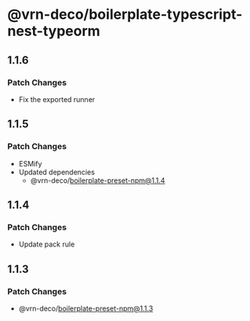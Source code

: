 # @vrn-deco/boilerplate-typescript-nest-typeorm

## 1.1.6

### Patch Changes

- Fix the exported runner

## 1.1.5

### Patch Changes

- ESMify
- Updated dependencies
  - @vrn-deco/boilerplate-preset-npm@1.1.4

## 1.1.4

### Patch Changes

- Update pack rule

## 1.1.3

### Patch Changes

- @vrn-deco/boilerplate-preset-npm@1.1.3
